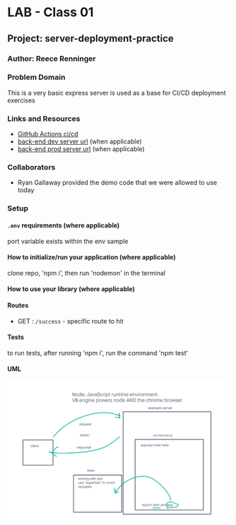 # LAB - Class 01

## Project: server-deployment-practice

### Author: Reece Renninger

### Problem Domain  

This is a very basic express server is used as a base for CI/CD deployment exercises

### Links and Resources

- [GitHub Actions ci/cd](https://github.com/ReeceRenninger/server-deployment-practice)
- [back-end dev server url](https://example-server-dev-n25u.onrender.com) (when applicable)
- [back-end prod server url](http://xyz.com) (when applicable)

### Collaborators

- Ryan Gallaway provided the demo code that we were allowed to use today

### Setup

#### `.env` requirements (where applicable)

port variable exists within the env sample


#### How to initialize/run your application (where applicable)

clone repo, 'npm i', then run 'nodemon' in the terminal

#### How to use your library (where applicable)

#### Routes
<!-- all routes should be documented -->
- GET : `/success` - specific route to hit

#### Tests

to run tests, after running 'npm i', run the command 'npm test'

#### UML

![UML image](./assets/express-server-practice.png)
